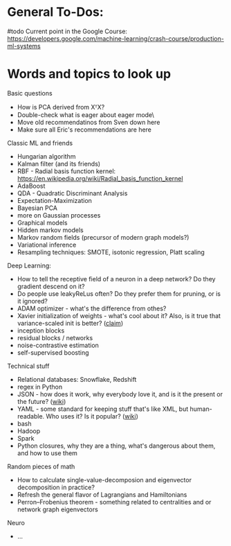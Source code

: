 # General To-Dos:

#todo
Current point in the Google Course: https://developers.google.com/machine-learning/crash-course/production-ml-systems

# Words and topics to look up

Basic questions
* How is PCA derived from XᵀX?
* Double-check what is eager about eager mode\
* Move old recommendatinos from Sven down here
* Make sure all Eric's recommendations are here

Classic ML and friends
* Hungarian algorithm
* Kalman filter (and its friends)
* RBF - Radial basis function kernel: https://en.wikipedia.org/wiki/Radial_basis_function_kernel
* AdaBoost
* QDA - Quadratic Discriminant Analysis
* Expectation-Maximization
* Bayesian PCA
* more on Gaussian processes
* Graphical models
* Hidden markov models
* Markov random fields (precursor of modern graph models?)
* Variational inference
* Resampling techniques: SMOTE, isotonic regression, Platt scaling

Deep Learning:
* How to tell the receptive field of a neuron in a deep network? Do they gradient descend on it?
* Do people use leakyReLus often? Do they prefer them for pruning, or is it ignored?
* ADAM optimizer - what's the difference from othes?
* Xavier initialization of weights - what's cool about it? Also, is it true that variance-scaled init is better? ([claim](https://pcc.cs.byu.edu/2017/10/02/practical-advice-for-building-deep-neural-networks/))
* inception blocks
* residual blocks / networks
* noise-contrastive estimation
* self-supervised boosting

Technical stuff
* Relational databases: Snowflake, Redshift
* regex in Python
* JSON - how does it work, why everybody love it, and is it the present or the future? ([wiki](https://en.wikipedia.org/wiki/JSON))
* YAML - some standard for keeping stuff that's like XML, but human-readable. Who uses it? Is it popular? ([wiki](https://en.wikipedia.org/wiki/YAML))
* bash
* Hadoop
* Spark
* Python closures, why they are a thing, what's dangerous about them, and how to use them

Random pieces of math
* How to calculate single-value-decomposion and eigenvector decomposition in practice?
* Refresh the general flavor of Lagrangians and Hamiltonians
* Perron–Frobenius theorem - something related to centralities and or network graph eigenvectors

Neuro
* ...
